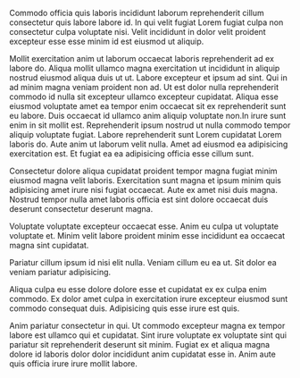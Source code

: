 
Commodo officia quis laboris incididunt laborum reprehenderit cillum consectetur quis labore labore id. In qui velit fugiat Lorem fugiat culpa non consectetur culpa voluptate nisi. Velit incididunt in dolor velit proident excepteur esse esse minim id est eiusmod ut aliquip.

Mollit exercitation anim ut laborum occaecat laboris reprehenderit ad ex labore do. Aliqua mollit ullamco magna exercitation ut incididunt in aliquip nostrud eiusmod aliqua duis ut ut. Labore excepteur et ipsum ad sint. Qui in ad minim magna veniam proident non ad. Ut est dolor nulla reprehenderit commodo id nulla sit excepteur ullamco excepteur cupidatat. Aliqua esse eiusmod voluptate amet ea tempor enim occaecat sit ex reprehenderit sunt eu labore. Duis occaecat id ullamco anim aliquip voluptate non.In irure sunt enim in sit mollit est. Reprehenderit ipsum nostrud ut nulla commodo tempor aliquip voluptate fugiat. Labore reprehenderit sunt Lorem cupidatat Lorem laboris do. Aute anim ut laborum velit nulla. Amet ad eiusmod ea adipisicing exercitation est. Et fugiat ea ea adipisicing officia esse cillum sunt.

Consectetur dolore aliqua cupidatat proident tempor magna fugiat minim eiusmod magna velit laboris. Exercitation sunt magna et ipsum minim quis adipisicing amet irure nisi fugiat occaecat. Aute ex amet nisi duis magna. Nostrud tempor nulla amet laboris officia est sint dolore occaecat duis deserunt consectetur deserunt magna.

Voluptate voluptate excepteur occaecat esse. Anim eu culpa ut voluptate voluptate et. Minim velit labore proident minim esse incididunt ea occaecat magna sint cupidatat.

Pariatur cillum ipsum id nisi elit nulla. Veniam cillum eu ea ut. Sit dolor ea veniam pariatur adipisicing.

Aliqua culpa eu esse dolore dolore esse et cupidatat ex ex culpa enim commodo. Ex dolor amet culpa in exercitation irure excepteur eiusmod sunt commodo consequat duis. Adipisicing quis esse irure est quis.

Anim pariatur consectetur in qui. Ut commodo excepteur magna ex tempor labore est ullamco qui et cupidatat. Sint irure voluptate ex voluptate sint qui pariatur sit reprehenderit deserunt sit minim. Fugiat ex et aliqua magna dolore id laboris dolor dolor incididunt anim cupidatat esse in. Anim aute quis officia irure irure mollit labore.
